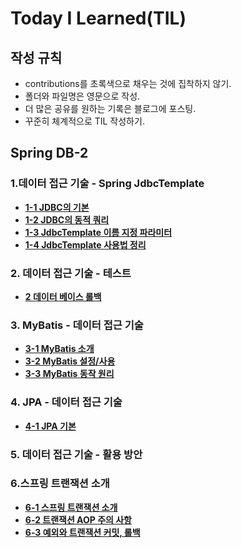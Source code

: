 # Today I Learned(TIL)

## 작성 규칙
- contributions를 초록색으로 채우는 것에 집착하지 않기.
- 폴더와 파일명은 영문으로 작성.
- 더 많은 공유를 원하는 기록은 블로그에 포스팅.
- 꾸준히 체계적으로 TIL 작성하기. 

## Spring DB-2

### 1.데이터 접근 기술 - Spring JdbcTemplate
 - [**1-1 JDBC의 기본**](https://github.com/YeongJae0114/TIL/blob/main/Spring-DB-2/Spring-DB-2_1-1.md)
 - [**1-2 JDBC의 동적 쿼리**](https://github.com/YeongJae0114/TIL/blob/main/Spring-DB-2/Spring-DB-2_1-2.md)
 - [**1-3 JdbcTemplate 이름 지정 파라미터**](https://github.com/YeongJae0114/TIL/blob/main/Spring-DB-2/Spring-DB-2_1-3.md)
 - [**1-4 JdbcTemplate 사용법 정리**](https://github.com/YeongJae0114/TIL/blob/main/Spring-DB-2/Spring-DB-2_1-4.md)

### 2. 데이터 접근 기술 - 테스트
 - [**2 데이터 베이스 롤백**](https://github.com/YeongJae0114/TIL/blob/main/Spring-DB-2/Spring-DB-2_2-1.md)


### 3. MyBatis - 데이터 접근 기술
 - [**3-1 MyBatis 소개**](https://github.com/YeongJae0114/TIL/blob/main/Spring-DB-2/Spring-DB-2_3-1.md)
 - [**3-2 MyBatis 설정/사용**](https://github.com/YeongJae0114/TIL/blob/main/Spring-DB-2/Spring-DB-2_3-2.md)
 - [**3-3 MyBatis 동작 원리**](https://github.com/YeongJae0114/TIL/blob/main/Spring-DB-2/Spring-DB-2_3-3.md)

### 4. JPA - 데이터 접근 기술
 - [**4-1 JPA 기본**](https://github.com/YeongJae0114/TIL/blob/main/Spring-Jpa-basic/README.md)


### 5. 데이터 접근 기술 - 활용 방안


### 6.스프링 트랜잭션 소개
 - [**6-1 스프링 트랜잭션 소개**](https://github.com/YeongJae0114/TIL/blob/main/Spring-DB-2/Spring-DB-2_6-1.md)
 - [**6-2 트랜잭션 AOP 주의 사항**](https://github.com/YeongJae0114/TIL/blob/main/Spring-DB-2/Spring-DB-2_6-2.md)
 - [**6-3 예외와 트랜잭션 커밋, 롤백**](https://github.com/YeongJae0114/TIL/blob/main/Spring-DB-2/Spring-DB-2_6-3.md)


